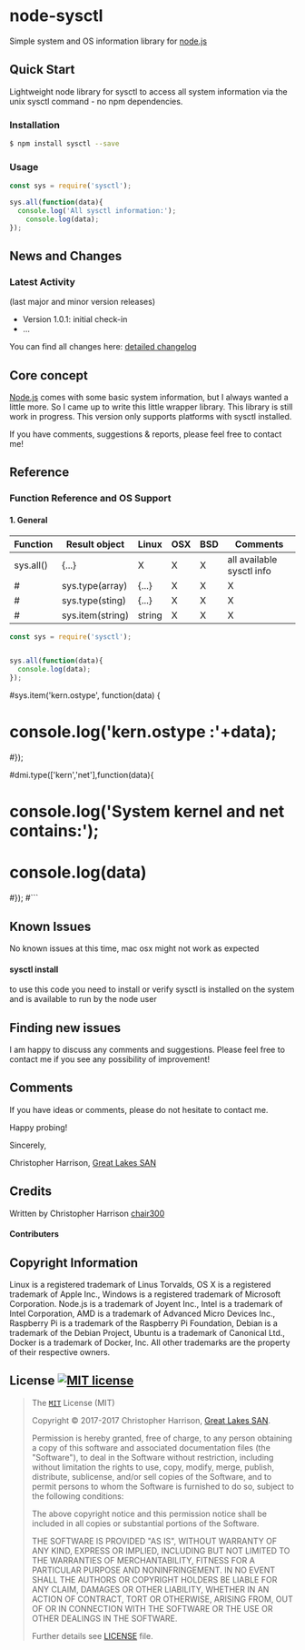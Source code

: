 # node-sysctl

Simple system and OS information library for [node.js][nodejs-url]


## Quick Start

Lightweight node library for sysctl to access all system information via the unix sysctl command - no npm dependencies.

### Installation

```bash
$ npm install sysctl --save
```

### Usage


```js
const sys = require('sysctl');

sys.all(function(data){
  console.log('All sysctl information:');
	console.log(data);
});
```

## News and Changes

### Latest Activity

(last major and minor version releases)
- Version 1.0.1: initial check-in
- ...

You can find all changes here: [detailed changelog][changelog-url]

## Core concept

[Node.js][nodejs-url] comes with some basic system information, but I always wanted a little more. So I came up to write this
little wrapper library. This library is still work in progress. This version only supports platforms with sysctl installed.

If you have comments, suggestions & reports, please feel free to contact me!



## Reference

### Function Reference and OS Support

#### 1. General

| Function        | Result object | Linux | OSX | BSD | Comments |
| --------------- | ----- | ----- | ---- | ------- | -------- |
| sys.all() | {...} | X | X | X | all available sysctl info |
#| sys.type(array) | {...} | X | X | X | all types in array as requested info, assuming sysctl supports |
#| sys.type(sting) |  {...} | X | X | X | requested sysctl type info |
#| sys.item(string) | string | X | X | X | e.g. Intel (from "processor-manufacturer") |


```js
const sys = require('sysctl');


sys.all(function(data){
  console.log(data);
});
```
#sys.item('kern.ostype', function(data) {
#	console.log('kern.ostype :'+data);
#});

#dmi.type(['kern','net'],function(data){
#	console.log('System kernel and net contains:');
#	console.log(data)
#});
#```
## Known Issues

No known issues at this time, mac osx might not work as expected

#### sysctl install

to use this code you need to install or verify sysctl is installed on the system and is available to run by the node user


## Finding new issues

I am happy to discuss any comments and suggestions. Please feel free to contact me if you see any possibility of improvement!


## Comments

If you have ideas or comments, please do not hesitate to contact me.


Happy probing!

Sincerely,

Christopher Harrison, [Great Lakes SAN](http://glsan.com)

## Credits

Written by Christopher Harrison [chair300](https://github.com/chair300)

#### Contributers


## Copyright Information

Linux is a registered trademark of Linus Torvalds, OS X is a registered trademark of Apple Inc.,
Windows is a registered trademark of Microsoft Corporation. Node.js is a trademark of Joyent Inc.,
Intel is a trademark of Intel Corporation, AMD is a trademark of Advanced Micro Devices Inc., Raspberry Pi is a trademark of the Raspberry Pi Foundation,
Debian is a trademark of the Debian Project, Ubuntu is a trademark of Canonical Ltd., Docker is a trademark of Docker, Inc.
All other trademarks are the property of their respective owners.

## License [![MIT license][license-img]][license-url]

>The [`MIT`][license-url] License (MIT)
>
>Copyright &copy; 2017-2017 Christopher Harrison, [Great Lakes SAN](http://glsan.com).
>
>Permission is hereby granted, free of charge, to any person obtaining a copy
>of this software and associated documentation files (the "Software"), to deal
>in the Software without restriction, including without limitation the rights
>to use, copy, modify, merge, publish, distribute, sublicense, and/or sell
>copies of the Software, and to permit persons to whom the Software is
>furnished to do so, subject to the following conditions:
>
>The above copyright notice and this permission notice shall be included in
>all copies or substantial portions of the Software.
>
>THE SOFTWARE IS PROVIDED "AS IS", WITHOUT WARRANTY OF ANY KIND, EXPRESS OR
>IMPLIED, INCLUDING BUT NOT LIMITED TO THE WARRANTIES OF MERCHANTABILITY,
>FITNESS FOR A PARTICULAR PURPOSE AND NONINFRINGEMENT. IN NO EVENT SHALL THE
>AUTHORS OR COPYRIGHT HOLDERS BE LIABLE FOR ANY CLAIM, DAMAGES OR OTHER
>LIABILITY, WHETHER IN AN ACTION OF CONTRACT, TORT OR OTHERWISE, ARISING FROM,
>OUT OF OR IN CONNECTION WITH THE SOFTWARE OR THE USE OR OTHER DEALINGS IN
>THE SOFTWARE.
>
>Further details see [LICENSE](LICENSE) file.


[npm-image]: https://img.shields.io/npm/v/systeminformation.svg?style=flat-square
[npm-url]: https://npmjs.org/package/sysctl
[downloads-image]: https://img.shields.io/npm/dm/systeminformation.svg?style=flat-square
[downloads-url]: https://npmjs.org/package/sysctl

[license-url]: https://github.com/chair300/node-sysctl/blob/master/LICENSE
[license-img]: https://img.shields.io/badge/license-MIT-blue.svg?style=flat-square
[npmjs-license]: https://img.shields.io/npm/l/systeminformation.svg?style=flat-square
[changelog-url]: https://github.com/chair300/node-sysctl/blob/master/CHANGELOG.md
[caretaker-url]: https://github.com/chair300

[nodejs-url]: https://nodejs.org/en/

[issues-url]: https://github.com/chair300/sysctl/issues
